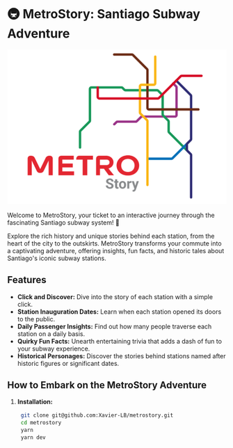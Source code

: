 # 🚇 MetroStory: Santiago Subway Adventure

![logo](./static/logo.svg)

Welcome to MetroStory, your ticket to an interactive journey through the fascinating Santiago subway system! 🌟

Explore the rich history and unique stories behind each station, from the heart of the city to the outskirts. MetroStory transforms your commute into a captivating adventure, offering insights, fun facts, and historic tales about Santiago's iconic subway stations.

## Features

- **Click and Discover:** Dive into the story of each station with a simple click.
- **Station Inauguration Dates:** Learn when each station opened its doors to the public.
- **Daily Passenger Insights:** Find out how many people traverse each station on a daily basis.
- **Quirky Fun Facts:** Unearth entertaining trivia that adds a dash of fun to your subway experience.
- **Historical Personages:** Discover the stories behind stations named after historic figures or significant dates.

## How to Embark on the MetroStory Adventure

1. **Installation:**
   ```bash
    git clone git@github.com:Xavier-LB/metrostory.git
    cd metrostory
    yarn
    yarn dev
   ```
